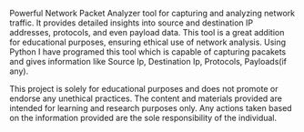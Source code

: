 Powerful Network Packet Analyzer tool for capturing and analyzing network traffic. 
It provides detailed insights into source and destination IP addresses, protocols, and even payload data. 
This tool is a great addition for educational purposes, ensuring ethical use of network analysis. 
Using Python I have programed this tool which is capable of capturing pacakets and gives information like Source Ip, Destination Ip, Protocols, Payloads(if any).

This project is solely for educational purposes and does not promote or endorse any unethical practices. 
The content and materials provided are intended for learning and research purposes only. Any actions taken based on the information provided are the sole responsibility of the individual.
